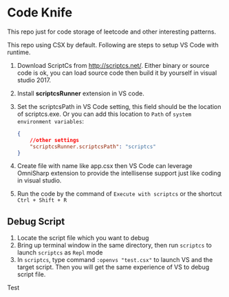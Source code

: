 # Code Knife

This repo just for code storage of leetcode and other interesting patterns.

This repo using CSX by default. Following are steps to setup VS Code with runtime.

1. Download ScriptCs from <http://scriptcs.net/>. Either binary or source code is ok, you can load source code then build it by yourself in visual studio 2017.
2. Install **scriptcsRunner** extension in VS code.
3. Set the scriptcsPath in VS Code setting, this field should be the location of scriptcs.exe. Or you can add this location to `Path` of `system environment variables`:

    ```json
    {
        //other settings
        "scriptcsRunner.scriptcsPath": "scriptcs"
    }
    ```

4. Create file with name like app.csx then VS Code can leverage OmniSharp extension to provide the intellisense support just like coding in visual studio.
5. Run the code by the command of `Execute with scriptcs` or the shortcut `Ctrl + Shift + R`

## Debug Script

1. Locate the script file which you want to debug
2. Bring up terminal window in the same directory, then run `scriptcs` to launch `scriptcs` as `Repl` mode
3. In `scriptcs`, type command `:openvs "test.csx"` to launch VS and the target script. Then you will get the same experience of VS to debug script file.

Test
